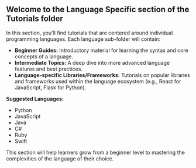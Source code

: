 ## Welcome to the Language Specific section of the Tutorials folder
In this section, you'll find tutorials that are centered around individual programming languages.  Each language sub-folder will contain:
- **Beginner Guides:** Introductory material for learning the syntax and core concepts of a language.
- **Intermediate Topics:** A deep dive into more advanced language features and best practices.
- **Language-specific Libraries/Frameworks:** Tutorials on popular libraries and frameworks used within the language ecosystem (e.g., React for JavaScript, Flask for Python).

**Suggested Languages:**
- Python
- JavaScript
- Java
- C#
- Ruby
- Swift

This section will help learners grow from a beginner level to mastering the complexities of the language of their choice.
